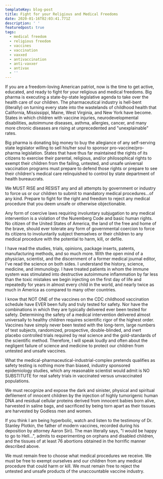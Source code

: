 ```yaml
---
templateKey: blog-post
title: Fight for your Religious and Medical Freedoms
date: 2020-01-16T02:03:41.771Z
description: ' '
featuredpost: true
tags:
  - medical freedom
  - religious freedom
  - vaccines
  - vaccination
  - vaxxed
  - antivaccination
  - anti-vaxxer
  - antivax
  - ''
---
```

<!--StartFragment-->

If you are a freedom-loving American patriot, now is the time to get active, educated, and ready to fight for your religious and medical freedoms. Big pharma is executing a state-by-state legislative agenda to take over the health care of our children. The pharmaceutical industry is hell-bent (literally) on turning every state into the wastelands of childhood health that California, Mississippi, Maine, West Virginia, and New York have become. States in which children with vaccine injuries, neurodevelopmental disabilities, autoimmune diseases, asthma, allergies, cancer, and many more chronic diseases are rising at unprecedented and "unexplainable" rates.

Big pharma is donating big money to buy the allegiance of any self-serving state legislator willing to sell his/her soul to sponsor pro-vaccine/pro-pharma legislation. States that have thus far maintained the rights of its citizens to exercise their parental, religious, and/or philosophical rights to exempt their children from the failing, untested, and unsafe universal vaccination programs must prepare to defend those rights or prepare to see their children's medical care relinquished to control by state department of health bureaucrats.

We MUST RISE and RESIST any and all attempts by government or industry to force us or our children to submit to mandatory medical procedures...of any kind. Prepare to fight for the right and freedom to reject any medical procedure that you deem unsafe or otherwise objectionable.

Any form of coercive laws requiring involuntary subjugation to any medical intervention is a violation of the Nuremberg Code and basic human rights. No citizen of the United States of America, the land of the free and home of the brave, should ever tolerate any form of governmental coercion to force its citizens to involuntarily subject themselves or their children to any medical procedure with the potential to harm, kill, or defile.

I have read the studies, trials, opinions, package inserts, patents, manufacturing methods, and so much more. With the open mind of a physician, scientist, and the discernment of a former medical journal editor, I've read the science on both sides. I understand the history, science, medicine, and immunology. I have treated patients in whom the immune system was stimulated into destructive autoimmune inflammation by far less than the toxic mistakes we begin injecting on the first day of life and repeatedly for years in almost every child in the world, and nearly twice as much in America as compared to many other countries.

I know that NOT ONE of the vaccines on the CDC childhood vaccination schedule have EVER been fully and truly tested for safety. Nor have the combinations in which they are typically delivered ever been tested for safety. Determining the safety of a medical intervention delivered almost universally to healthy children requires scientific rigor of the highest order. Vaccines have simply never been tested with the long-term, large numbers of test subjects, randomized, prospective, double-blinded, and inert placebo controlled trials required by real science and the gold-standards of the scientific method. Therefore, I will speak loudly and often about the negligent failure of science and medicine to protect our children from untested and unsafe vaccines.

What the medical-pharmaceutical-industrial-complex pretends qualifies as safety testing is nothing more than biased, industry sponsored epidemiology studies, which any reasonable scientist would admit is NO SUBSTITUTE for real safety trials in vaccinated versus unvaccinated populations.

We must recognize and expose the dark and sinister, physical and spiritual defilement of innocent children by the injection of highly tumorigenic human DNA and residual cellular proteins derived from innocent babies born alive, harvested in saline bags, and sacrificed by being torn apart as their tissues are harvested by Godless men and women.

If you think I am being hyperbolic, watch and listen to the testimony of Dr. Stanley Plotkin, the father of modern vaccines, recorded during his deposition by attorney Aaron Siri). The man literally says, "I would be happy to go to Hell...", admits to experimenting on orphans and disabled children, and the tissues of at least 76 abortions obtained in the horrific manner described above.

We must remain free to choose what medical procedures we receive. We must be free to exempt ourselves and our children from any medical procedure that could harm or kill. We must remain free to reject the untested and unsafe products of the unaccountable vaccine industry.

<!--EndFragment-->